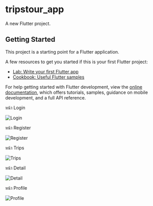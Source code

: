 # tripstour_app

A new Flutter project.

## Getting Started

This project is a starting point for a Flutter application.

A few resources to get you started if this is your first Flutter project:

- [Lab: Write your first Flutter app](https://docs.flutter.dev/get-started/codelab)
- [Cookbook: Useful Flutter samples](https://docs.flutter.dev/cookbook)

For help getting started with Flutter development, view the
[online documentation](https://docs.flutter.dev/), which offers tutorials,
samples, guidance on mobile development, and a full API reference.

หน้า Login



![Login](images/Login.jpg)

หน้า Register



![Register](images/Register.jpg)

หน้า Trips



![Trips](images/Trips.jpg)

หน้า Detail



![Detail](images/detail.jpg)

หน้า Profile



![Profile](images/Profile.jpg)
